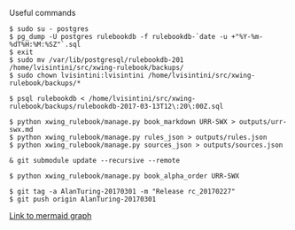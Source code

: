 
Useful commands
```
$ sudo su - postgres
$ pg_dump -U postgres rulebookdb -f rulebookdb-`date -u +"%Y-%m-%dT%H:%M:%SZ"`.sql
$ exit
$ sudo mv /var/lib/postgresql/rulebookdb-201 /home/lvisintini/src/xwing-rulebook/backups/
$ sudo chown lvisintini:lvisintini /home/lvisintini/src/xwing-rulebook/backups/*

$ psql rulebookdb < /home/lvisintini/src/xwing-rulebook/backups/rulebookdb-2017-03-13T12\:20\:00Z.sql

$ python xwing_rulebook/manage.py book_markdown URR-SWX > outputs/urr-swx.md
$ python xwing_rulebook/manage.py rules_json > outputs/rules.json
$ python xwing_rulebook/manage.py sources_json > outputs/sources.json

& git submodule update --recursive --remote

$ python xwing_rulebook/manage.py book_alpha_order URR-SWX

$ git tag -a AlanTuring-20170301 -m "Release rc_20170227"
$ git push origin AlanTuring-20170301
```

[Link to mermaid graph](http://knsv.github.io/mermaid/live_editor/#/edit/Z3JhcGggVEIKU1RBUlQtLT5BCkEtLT5CCnN1YmdyYXBoIEF0dGFja2VyCiAgICBCLS0-QwplbmQKQy0tPkQKc3ViZ3JhcGggRGVmZW5kZXIKICAgIEQtLT5GCmVuZApGLS0-RwpHLS0-SApILS0gWWVzIC0tPkkKSC0tIE5vIC0tPkoKSS0tPkoKSi0tIFllcyAtLT5CCkogLS0gTm8gLS0-SwpLLS0-TApMLS0-TQpNLS1ZZXMtLT5OCk0tLU5vLS0-QQpOLS0-RU5E)